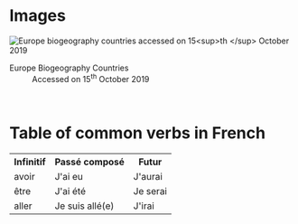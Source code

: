 <h1> Images </h1>
<img src="https://upload.wikimedia.org/wikipedia/commons/3/39/Europe_biogeography_countries.svg" alt=" Europe biogeography countries accessed on 15<sup>th </sup> October 2019" >
<dl>
  <dt>Europe Biogeography Countries</dt>
  <dd> Accessed on 15<sup>th</sup> October 2019</dd>

</dl>
<br>
<h1> Table of common verbs in French </h1>
<table> 
 <lang="fr"> 
  <tr> <th> Infinitif </th><th> Passé composé </th> <th> Futur </th>
    <tr> <td> avoir </td> <td> J'ai eu </td> <td> J'aurai </td> </tr>
    <tr> <td> être </td> <td> J'ai été </td> <td> Je serai </td> </tr>
    <tr> <td> aller </td> <td> Je suis allé(e) </td> <td> J'irai </td> </tr>
 </table>
